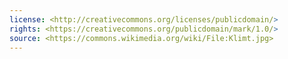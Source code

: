 ```yaml
---
license: <http://creativecommons.org/licenses/publicdomain/>
rights: <https://creativecommons.org/publicdomain/mark/1.0/>
source: <https://commons.wikimedia.org/wiki/File:Klimt.jpg>
---
```

